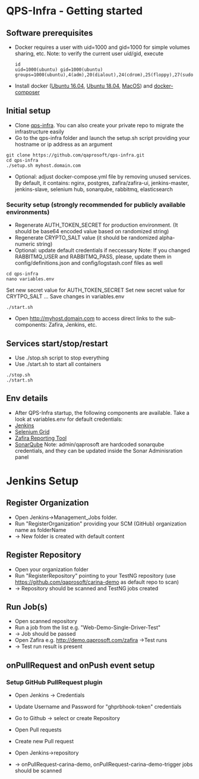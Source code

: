# QPS-Infra - Getting started
## Software prerequisites
* Docker requires a user with uid=1000 and gid=1000 for simple volumes sharing, etc.
  Note: to verify the current user uid/gid, execute
  ```
  id
  uid=1000(ubuntu) gid=1000(ubuntu) groups=1000(ubuntu),4(adm),20(dialout),24(cdrom),25(floppy),27(sudo),29(audio),30(dip),44(video),46(plugdev),102(netdev),999(docker
  ```
* Install docker ([Ubuntu 16.04](http://www.techrepublic.com/article/how-to-install-docker-on-ubuntu-16-04/), [Ubuntu 18.04](https://www.digitalocean.com/community/tutorials/how-to-install-and-use-docker-on-ubuntu-18-04), [MacOS](https://pilsniak.com/how-to-install-docker-on-mac-os-using-brew/)) and [docker-composer](https://docs.docker.com/compose/install/#install-compose)


## Initial setup
* Clone [qps-infra](https://github.com/qaprosoft/qps-infra). You can also create your private repo to migrate the infrastructure easily
* Go to the qps-infra folder and launch the setup.sh script providing your hostname or ip address as an argument
```
git clone https://github.com/qaprosoft/qps-infra.git
cd qps-infra
./setup.sh myhost.domain.com
```
* Optional: adjust docker-compose.yml file by removing unused services. By default, it contains:
  nginx, postgres, zafira/zafira-ui, jenkins-master, jenkins-slave, selenium hub, sonarqube, rabbitmq, elasticsearch

### Security setup  (strongly recommended for publicly available environments)
* Regenerate AUTH_TOKEN_SECRET for production environment. (It should be base64 encoded value based on randomized string)
* Regenerate CRYPTO_SALT value (it should be randomized alpha-numeric string)
* Optional: update default credentials if neccessary
  Note: If you changed RABBITMQ_USER and RABBITMQ_PASS, please, update them in config/definitions.json and config/logstash.conf files as well  
```
cd qps-infra
nano variables.env
```
Set new secret value for AUTH_TOKEN_SECRET
Set new secret value for CRYTPO_SALT
...
Save changes in variables.env
```
./start.sh
```
* Open http://myhost.domain.com to access direct links to the sub-components: Zafira, Jenkins, etc.

## Services start/stop/restart
* Use ./stop.sh script to stop everything
* Use ./start.sh to start all containers
```
./stop.sh
./start.sh
```

## Env details
* After QPS-Infra startup, the following components are available. Take a look at variables.env for default credentials:
* [Jenkins](http://demo.qaprosoft.com/jenkins)
* [Selenium Grid](http://demo.qaprosoft.com/grid/console)
* [Zafira Reporting Tool](http://demo.qaprosoft.com/zafira)
* [SonarQube](http://demo.qaprosoft.com/sonarqube)
  Note: admin/qaprosoft are hardcoded sonarqube credentials, and they can be updated inside the Sonar Adminisration panel
  
# Jenkins Setup

## Register Organization
* Open Jenkins->Management_Jobs folder.
* Run "RegisterOrganization" providing your SCM (GitHub) organization name as folderName
* -> New folder is created with default content


## Register Repository
* Open your organization folder
* Run "RegisterRepository" pointing to your TestNG repository (use https://github.com/qaprosoft/carina-demo as default repo to scan)
* -> Repository should be scanned and TestNG jobs created

## Run Job(s)
* Open scanned repository
* Run a job from the list e.g. "Web-Demo-Single-Driver-Test"
* -> Job should be passed 
* Open Zafira e.g. http://demo.qaprosoft.com/zafira ->Test runs
* -> Test run result is present

## onPullRequest and onPush event setup
### Setup GitHub PullRequest plugin 
* Open Jenkins -> Credentials
* Update Username and Password for "ghprbhook-token" credentials

* Go to Github -> select or create Repository
* Open Pull requests
* Create new Pull request

* Open Jenkins->repository
* -> onPullRequest-carina-demo,	onPullRequest-carina-demo-trigger jobs should be scanned

